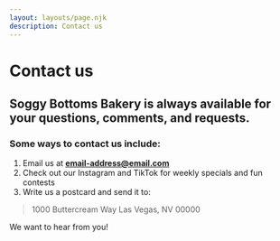 ```yaml
---
layout: layouts/page.njk
description: Contact us
---
```

# Contact us

## Soggy Bottoms Bakery is always available for your questions, comments, and requests.

### Some ways to contact us include:

1. Email us at **email-address@email.com**
2. Check out our Instagram and TikTok for weekly specials and fun contests
3. Write us a postcard and send it to:
>1000 Buttercream Way
>Las Vegas, NV 00000

We want to hear from you!


